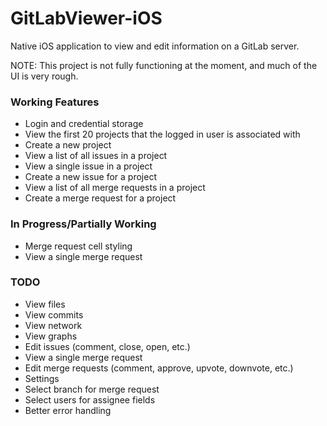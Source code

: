 GitLabViewer-iOS
================

Native iOS application to view and edit information on a GitLab server.

NOTE:  This project is not fully functioning at the moment, and much of the UI is very rough.


### Working Features

- Login and credential storage
- View the first 20 projects that the logged in user is associated with
- Create a new project
- View a list of all issues in a project
- View a single issue in a project
- Create a new issue for a project
- View a list of all merge requests in a project
- Create a merge request for a project
 

### In Progress/Partially Working

- Merge request cell styling
- View a single merge request
 

### TODO

- View files
- View commits
- View network
- View graphs
- Edit issues (comment, close, open, etc.)
- View a single merge request
- Edit merge requests (comment, approve, upvote, downvote, etc.)
- Settings
- Select branch for merge request
- Select users for assignee fields
- Better error handling
